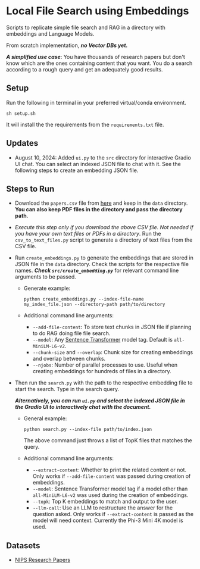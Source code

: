 # Local File Search using Embeddings

Scripts to replicate simple file search and RAG in a directory with embeddings and Language Models.

From scratch implementation, ***no Vector DBs yet.***

***A simplified use case***: You have thousands of research papers but don't know which are the ones containing content that you want. You do a search according to a rough query and get an adequately good results. 

## Setup

Run the following in terminal in your preferred virtual/conda environment.

```
sh setup.sh
```

It will install the the requirements from the `requirements.txt` file.

## Updates

* August 10, 2024: Added `ui.py` to the `src` directory for interactive Gradio UI chat. You can select an indexed JSON file to chat with it. See the following steps to create an embedding JSON file.

## Steps to Run

* Download the `papers.csv` file from [here](https://www.kaggle.com/datasets/benhamner/nips-papers?select=papers.csv) and keep in the `data` directory. **You can also keep PDF files in the directory and pass the directory path**.

* *Execute this step only if you download the above CSV file. Not needed if you have your own text files or PDFs in a directory*. Run the `csv_to_text_files.py` script to generate a directory of text files from the CSV file. 

* Run `create_embeddings.py` to generate the embeddings that are stored in JSON file in the `data` directory. Check the scripts for the respective file names. ***Check `src/create_embedding.py`*** for relevant command line arguments to be passed.

  * Generate example:

    ```
    python create_embeddings.py --index-file-name my_index_file.json --directory-path path/to/directory
    ```

  * Additional command line arguments:

    * `--add-file-content`: To store text chunks in JSON file if planning to do RAG doing file file search.
    * `--model`: Any [Sentence Transformer](https://www.sbert.net/docs/sentence_transformer/pretrained_models.html) model tag. Default is `all-MiniLM-L6-v2`.
    * `--chunk-size` and `--overlap`: Chunk size for creating embeddings and overlap between chunks.
    * `--njobs`: Number of parallel processes to use. Useful when creating embeddings for hundreds of files in a directory.

* Then run the `search.py` with the path to the respective embedding file to start the search. Type in the search query.

  ***Alternatively, you can run `ui.py` and select the indexed JSON file in the Gradio UI to interactively chat with the document.***

  * General example:
  
    ```
    python search.py --index-file path/to/index.json
    ```

    The above command just throws a list of TopK files that matches the query.

  * Additional command line arguments:
  
    * `--extract-content`: Whether to print the related content or not. Only works if `--add-file-content` was passed during creation of embeddings.
    * `--model`: Sentence Transformer model tag if a model other than `all-MiniLM-L6-v2` was used during the creation of embeddings.
    * `--topk`: Top K embeddings to match and output to the user.
    * `--llm-call`: Use an LLM to restructure the answer for the question asked. Only works if `--extract-content` is passed as the model will need context. Currently the Phi-3 Mini 4K model is used. 
  


## Datasets

* [NIPS Research Papers](https://www.kaggle.com/datasets/benhamner/nips-papers?select=papers.csv)
